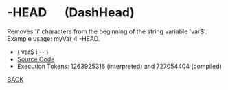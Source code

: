# -HEAD &emsp; (DashHead)
Removes 'i' characters from the beginning of the string variable 'var$'. Example usage: myVar 4 -HEAD.
* ( var$ i -- )
* [Source Code](../words/shando/DashHead.cs)
* Execution Tokens: 1263925316 (interpreted) and 727054404 (compiled)


[BACK](builtins.md#DashHead)
